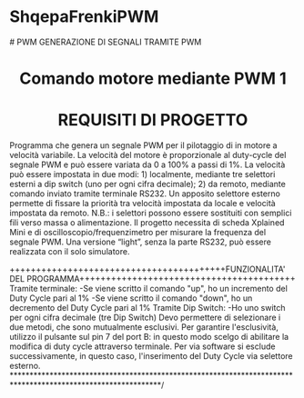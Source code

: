 # ShqepaFrenkiPWM

# PWM GENERAZIONE DI SEGNALI TRAMITE PWM

<center> <h1>Comando motore mediante PWM 1</h1> </center>

<center> <h1>REQUISITI DI PROGETTO</h1> </center>

Programma che genera un segnale PWM per il pilotaggio di in motore a velocità variabile.
La velocità del motore è proporzionale al duty-cycle del segnale PWM e può essere variata da 0 a
100% a passi di 1%. La velocità può essere impostata in due modi: 1) localmente, mediante tre
selettori esterni a dip switch (uno per ogni cifra decimale); 2) da remoto, mediante comando
inviato tramite terminale RS232. Un apposito selettore esterno permette di fissare la priorità tra
velocità impostata da locale e velocità impostata da remoto.
N.B.: i selettori possono essere sostituiti con semplici fili verso massa o alimentazione.
Il progetto necessita di scheda Xplained Mini e di oscilloscopio/frequenzimetro per misurare la
frequenza del segnale PWM. Una versione “light”, senza la parte RS232, può essere realizzata
con il solo simulatore.

+++++++++++++++++++++++++++++++++++++++++FUNZIONALITA' DEL PROGRAMMA+++++++++++++++++++++++++++++++++++++++++
Tramite terminale:
-Se viene scritto il comando "up", ho un incremento del Duty Cycle pari al 1%
-Se viene scritto il comando "down", ho un decremento del Duty Cycle pari al 1%
Tramite Dip Switch:
-Ho uno switch per ogni cifra decimale (tre Dip Switch)
Devo permettere di selezionare i due metodi, che sono mutualmente esclusivi. Per garantire l'esclusività,
utilizzo il pulsante sul pin 7 del port B: in questo modo scelgo di abilitare la modifica di duty cycle
attraverso terminale. Per via software si esclude successivamente, in questo caso, l'inserimento del Duty Cycle
via selettore esterno.
*************************************************************************************************************/
